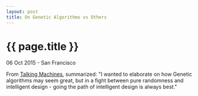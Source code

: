 ```yaml
---
layout: post
title: On Genetic Algorithms vs Others
---
```


{{ page.title }}
================

<p class="meta">06 Oct 2015 - San Francisco</p>

From [Talking Machines][talking-machines], summarized: "I wanted to elaborate on how Genetic algorithms may
seem great, but in a fight between pure randomness and intelligent design - going
the path of intelligent design is always best."

[talking-machines]:http://www.thetalkingmachines.com/

